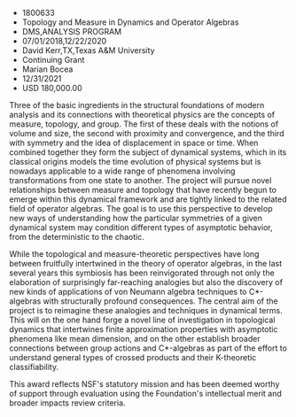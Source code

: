 
* 1800633
* Topology and Measure in Dynamics and Operator Algebras
* DMS,ANALYSIS PROGRAM
* 07/01/2018,12/22/2020
* David Kerr,TX,Texas A&M University
* Continuing Grant
* Marian Bocea
* 12/31/2021
* USD 180,000.00

Three of the basic ingredients in the structural foundations of modern analysis
and its connections with theoretical physics are the concepts of measure,
topology, and group. The first of these deals with the notions of volume and
size, the second with proximity and convergence, and the third with symmetry and
the idea of displacement in space or time. When combined together they form the
subject of dynamical systems, which in its classical origins models the time
evolution of physical systems but is nowadays applicable to a wide range of
phenomena involving transformations from one state to another. The project will
pursue novel relationships between measure and topology that have recently begun
to emerge within this dynamical framework and are tightly linked to the related
field of operator algebras. The goal is to use this perspective to develop new
ways of understanding how the particular symmetries of a given dynamical system
may condition different types of asymptotic behavior, from the deterministic to
the chaotic.

While the topological and measure-theoretic perspectives have long between
fruitfully intertwined in the theory of operator algebras, in the last several
years this symbiosis has been reinvigorated through not only the elaboration of
surprisingly far-reaching analogies but also the discovery of new kinds of
applications of von Neumann algebra techniques to C*-algebras with structurally
profound consequences. The central aim of the project is to reimagine these
analogies and techniques in dynamical terms. This will on the one hand forge a
novel line of investigation in topological dynamics that intertwines finite
approximation properties with asymptotic phenomena like mean dimension, and on
the other establish broader connections between group actions and C*-algebras as
part of the effort to understand general types of crossed products and their
K-theoretic classifiability.

This award reflects NSF's statutory mission and has been deemed worthy of
support through evaluation using the Foundation's intellectual merit and broader
impacts review criteria.
